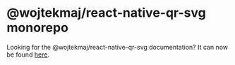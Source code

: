 # @wojtekmaj/react-native-qr-svg monorepo

Looking for the @wojtekmaj/react-native-qr-svg documentation? It can now be found [here](packages/react-native-qr-svg/README.md).
